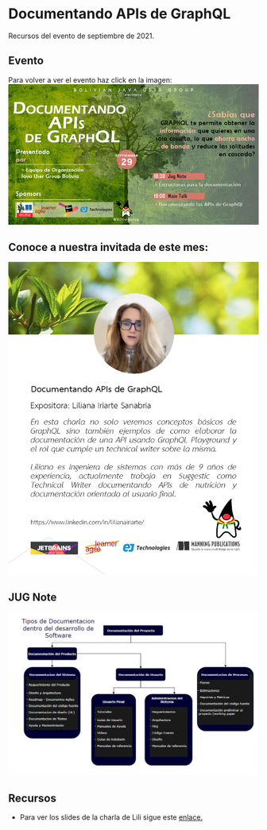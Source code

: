 # Documentando APIs de GraphQL
Recursos del evento de septiembre de 2021.

## Evento
Para volver a ver el evento haz click en la imagen:
  [![IMAGE](source/invite2021SeptiembreV4.png)](https://www.youtube.com/watch?v=OwJVKsJrF90)

## Conoce a nuestra invitada de este mes:
  
  ![About Lili](source/about_lili.jpg)

## JUG Note

  ![JUG Note](source/TiposDocumentacionSoftware.png)
 
  
## Recursos 
- Para ver los slides de la charla de Lili sigue este [enlace.](source/slides.pdf)